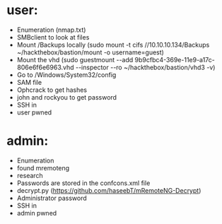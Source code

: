 # user:
  - Enumeration (nmap.txt)
  - SMBclient to look at files
  - Mount /Backups locally (sudo mount -t cifs //10.10.10.134/Backups ~/hackthebox/bastion/mount -o username=guest)
  - Mount the vhd (sudo guestmount --add 9b9cfbc4-369e-11e9-a17c-806e6f6e6963.vhd --inspector --ro ~/hackthebox/bastion/vhd3 -v)
  - Go to /Windows/System32/config
  - SAM file
  - Ophcrack to get hashes
  - john and rockyou to get password
  - SSH in
  - user pwned

# admin:
  - Enumeration
  - found mremoteng
  - research
  - Passwords are stored in the confcons.xml file
  - decrypt.py (https://github.com/haseebT/mRemoteNG-Decrypt)
  - Administrator password
  - SSH in
  - admin pwned
